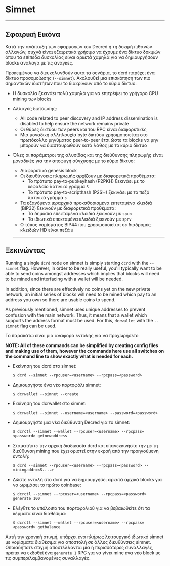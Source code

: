 # Simnet 

---

## Σφαιρική Εικόνα

Κατά την ανάπτυξη των εφαρμογών του Decred ή τη δοκιμή πιθανών αλλαγών, συχνά είναι εξαιρετικά χρήσιμο να έχουμε ένα δίκτυο δοκιμών όπου τα επίπεδα δυσκολίας είναι αρκετά χαμηλά για να δημιουργήσουν blocks ανάλογα με τις ανάγκες.

Προκειμένου να διευκολυνθούν αυτά τα σενάρια, το dcrd παρέχει ένα δίκτυο προσομοίωσης (`--simnet`). Ακολουθεί μια επισκόπηση των πιο σημαντικών ιδιοτήτων που το διακρίνουν από το κύριο δίκτυο:

* Η δυσκολία ξεκινάει πολύ χαμηλά για να επιτρέψει το γρήγορο CPU mining των blocks
* Αλλαγές δικτύωσης:
    * All code related to peer discovery and IP address dissemination is disabled to help ensure the network remains private
    * Οι θύρες δικτύου των peers και του RPC είναι διαφορετικές
    * Μια μοναδική αλληλουχία byte δικτύου χρησιμοποιείται στο πρωτόκολλο μηνύματος peer-to-peer έτσι ώστε τα blocks να μην μπορούν να διασταυρωθούν κατά λάθος με το κύριο δίκτυο
* Όλες οι παράμετροι της αλυσίδας και της διεύθυνσης πληρωμής είναι μοναδικές για την αποφυγή σύγχυσης με το κύριο δίκτυο:
    * Διαφορετικό genesis block
    * Οι διευθύνσεις πληρωμής αρχίζουν με διαφορετικά προθέματα:
        * Το πρότυπο pay-to-pubkeyhash (P2PKH) ξεκινάει με το κεφαλαίο λατινικό γράμμα `S`
        * Το πρότυπο pay-to-scripthash (P2SH) ξεκινάει με το πεζό λατινικό γράμμα `s`
    * Τα εξαγόμενα ιεραρχικά προκαθορισμένα εκτεταμένα κλειδιά (BIP32) ξεκινούν με διαφορετικά προθέματα:
        * Τα δημόσια επεκταμένα κλειδιά ξεκινούν με `spub`
        * Τα ιδιωτικά επεκταμένα κλειδιά ξεκινούν με `sprv`
    * Ο τύπος νομίσματος BIP44 που χρησιμοποιείται σε διαδρομές κλειδιών HD είναι πεζά `s`

  ---

## Ξεκινώντας

Running a single `dcrd` node on simnet is simply starting `dcrd` with the `--simnet` flag.  However, in order to be really useful, you'll typically want to be able to send coins amongst addresses which implies that blocks will need to be mined and interfacing with a wallet will be needed.

In addition, since there are effectively no coins yet on the new private network, an initial series of blocks will need to be mined which pay to an address you own so there are usable coins to spend.

As previously mentioned, simnet uses unique addresses to prevent confusion with the main network.  Thus, it means that a wallet which supports the address format must be used.  For this, `dcrwallet` with the `--simnet` flag can be used.

Το παρακάτω είναι μια αναφορά εντολής για να προχωρήσετε:

**NOTE: All of these commands can be simplified by creating config files and making use of them, however the commands here use all switches on the command line to show exactly what is needed for each.**

* Εκκίνηση του dcrd στο simnet:

    `$ dcrd --simnet --rpcuser=<username> --rpcpass=<password>`

* Δημιουργήστε ένα νέο πορτοφόλι simnet:

    `$ dcrwallet --simnet --create`

* Εκκίνηση του dcrwallet στο simnet:

    `$ dcrwallet --simnet --username=<username> --password=<password>`

* Δημιουργήστε μια νέα διεύθυνση Decred για το simnet:

    `$ dcrctl --simnet --wallet --rpcuser=<username> --rpcpass=<password> getnewaddress`

* Σταματήστε την αρχική διαδικασία dcrd και επανεκκινήστε την με τη διεύθυνση mining που έχει οριστεί στην εκροή από την προηγούμενη εντολή:

    `$ dcrd --simnet --rpcuser=<username> --rpcpass=<password> --miningaddr=<S....>`

* Δώστε εντολή στο dcrd για να δημιουργήσει αρκετά αρχικά blocks για να ωριμάσει το πρώτο coinbase:

    `$ dcrctl --simnet --rpcuser=<username> --rpcpass=<password> generate 100`

* Ελέγξτε το υπόλοιπο του πορτοφολιού για να βεβαιωθείτε ότι τα κέρματα είναι διαθέσιμα:

    `$ dcrctl --simnet --wallet --rpcuser=<username> --rpcpass=<password> getbalance`
  
Αυτή την χρονική στιγμή, υπάρχει ένα πλήρως λειτουργικό ιδιωτικό simnet με νομίσματα διαθέσιμα για αποστολή σε άλλες διευθύνσεις simnet. Οποιαδήποτε στιγμή αποστέλλονται μία ή περισσότερες συναλλαγές, πρέπει να εκδοθεί ένα `generate 1` RPC για να γίνει mine ένα νέο block με τις συμπεριλαμβανομένες συναλλαγές.
